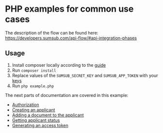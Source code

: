 # PHP examples for common use cases

The description of the flow can be found here: https://developers.sumsub.com/api-flow/#api-integration-phases

## Usage
1. Install composer locally according to the [guide](https://getcomposer.org/download/)
2. Run `composer install`
3. Replace values of the `SUMSUB_SECRET_KEY` and `SUMSUB_APP_TOKEN` with your [keys](https://developers.sumsub.com/api-reference/#app-tokens)
4. Run `php example.php`

The next parts of documentation are covered in this example:

* [Authorization](https://developers.sumsub.com/api-reference/#app-tokens)
* [Creating an applicant](https://developers.sumsub.com/api-reference/#creating-an-applicant)
* [Adding a document to the applicant](https://developers.sumsub.com/api-reference/#adding-an-id-document)
* [Getting applicant status](https://developers.sumsub.com/api-reference/#getting-applicant-status-api)
* [Generating an access token](https://developers.sumsub.com/api-reference/#access-tokens-for-sdks)